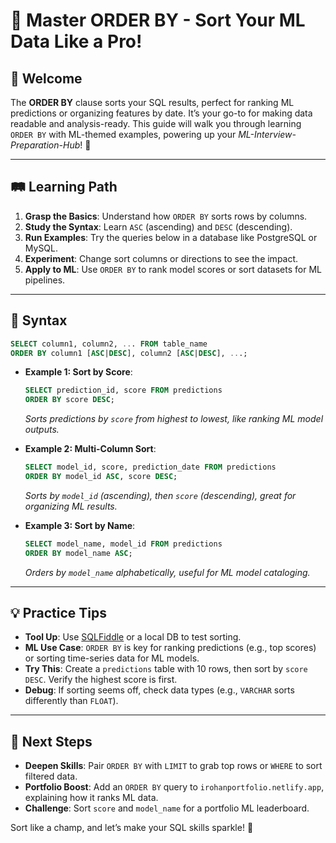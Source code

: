 # 🎉 Master ORDER BY - Sort Your ML Data Like a Pro!

## 🌟 Welcome

The **ORDER BY** clause sorts your SQL results, perfect for ranking ML predictions or organizing features by date. It’s your go-to for making data readable and analysis-ready. This guide will walk you through learning `ORDER BY` with ML-themed examples, powering up your *ML-Interview-Preparation-Hub*! 🚀

---

## 🛤️ Learning Path

1. **Grasp the Basics**: Understand how `ORDER BY` sorts rows by columns.
2. **Study the Syntax**: Learn `ASC` (ascending) and `DESC` (descending).
3. **Run Examples**: Try the queries below in a database like PostgreSQL or MySQL.
4. **Experiment**: Change sort columns or directions to see the impact.
5. **Apply to ML**: Use `ORDER BY` to rank model scores or sort datasets for ML pipelines.

---

## 📜 Syntax

```sql
SELECT column1, column2, ... FROM table_name
ORDER BY column1 [ASC|DESC], column2 [ASC|DESC], ...;
```

- **Example 1: Sort by Score**:
  ```sql
  SELECT prediction_id, score FROM predictions
  ORDER BY score DESC;
  ```
  *Sorts predictions by `score` from highest to lowest, like ranking ML model outputs.*

- **Example 2: Multi-Column Sort**:
  ```sql
  SELECT model_id, score, prediction_date FROM predictions
  ORDER BY model_id ASC, score DESC;
  ```
  *Sorts by `model_id` (ascending), then `score` (descending), great for organizing ML results.*

- **Example 3: Sort by Name**:
  ```sql
  SELECT model_name, model_id FROM predictions
  ORDER BY model_name ASC;
  ```
  *Orders by `model_name` alphabetically, useful for ML model cataloging.*

---

## 💡 Practice Tips

- **Tool Up**: Use [SQLFiddle](http://sqlfiddle.com) or a local DB to test sorting.
- **ML Use Case**: `ORDER BY` is key for ranking predictions (e.g., top scores) or sorting time-series data for ML models.
- **Try This**: Create a `predictions` table with 10 rows, then sort by `score DESC`. Verify the highest score is first.
- **Debug**: If sorting seems off, check data types (e.g., `VARCHAR` sorts differently than `FLOAT`).

---

## 🚀 Next Steps

- **Deepen Skills**: Pair `ORDER BY` with `LIMIT` to grab top rows or `WHERE` to sort filtered data.
- **Portfolio Boost**: Add an `ORDER BY` query to `irohanportfolio.netlify.app`, explaining how it ranks ML data.
- **Challenge**: Sort `score` and `model_name` for a portfolio ML leaderboard.

Sort like a champ, and let’s make your SQL skills sparkle! 🌟